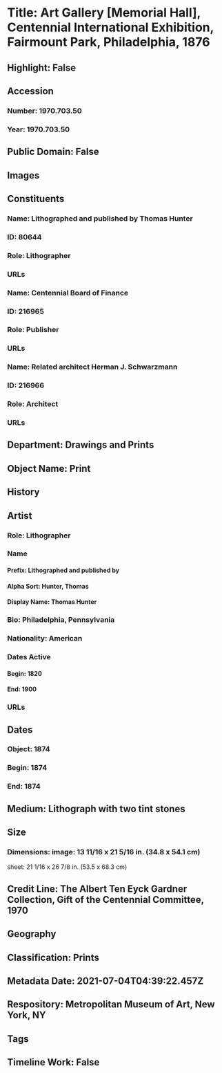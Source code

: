 # Title: Art Gallery [Memorial  Hall], Centennial International Exhibition, Fairmount Park, Philadelphia, 1876
## Highlight: False
## Accession
### Number: 1970.703.50
### Year: 1970.703.50
## Public Domain: False
## Images
## Constituents
### Name: Lithographed and published by Thomas Hunter
### ID: 80644
### Role: Lithographer
### URLs
### Name: Centennial Board of Finance
### ID: 216965
### Role: Publisher
### URLs
### Name: Related architect Herman J. Schwarzmann
### ID: 216966
### Role: Architect
### URLs
## Department: Drawings and Prints
## Object Name: Print
## History
## Artist
### Role: Lithographer
### Name
#### Prefix: Lithographed and published by
#### Alpha Sort: Hunter, Thomas
#### Display Name: Thomas Hunter
### Bio: Philadelphia, Pennsylvania
### Nationality: American
### Dates Active
#### Begin: 1820
#### End: 1900
### URLs
## Dates
### Object: 1874
### Begin: 1874
### End: 1874
## Medium: Lithograph with two tint stones
## Size
### Dimensions: image: 13 11/16 x 21 5/16 in. (34.8 x 54.1 cm)
sheet: 21 1/16 x 26 7/8 in. (53.5 x 68.3 cm)
## Credit Line: The Albert Ten Eyck Gardner Collection, Gift of the Centennial Committee, 1970
## Geography
## Classification: Prints
## Metadata Date: 2021-07-04T04:39:22.457Z
## Respository: Metropolitan Museum of Art, New York, NY
## Tags
## Timeline Work: False